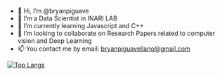 - 👋 Hi, I’m @bryanpiguave
- 👀 I’m a Data Scientist in INARI LAB 
- 🌱 I’m currently learning Javascript and C++
- 💞️ I’m looking to collaborate on Research Papers related to computer vision and Deep Learning
- 📫 You contact me by email: bryanpiguavellano@gmail.com

<!---
bryanpiguave/bryanpiguave is a ✨ special ✨ repository because its `README.md` (this file) appears on your GitHub profile.
You can click the Preview link to take a look at your changes.
--->
[![Top Langs](https://github-readme-stats.vercel.app/api/top-langs/?username=bryanpiguave)](https://github.com/anuraghazra/github-readme-stats)
